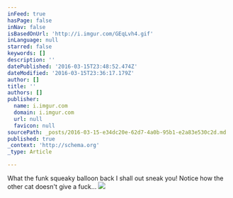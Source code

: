 ```yaml
---
inFeed: true
hasPage: false
inNav: false
isBasedOnUrl: 'http://i.imgur.com/GEqLvh4.gif'
inLanguage: null
starred: false
keywords: []
description: ''
datePublished: '2016-03-15T23:48:52.474Z'
dateModified: '2016-03-15T23:36:17.179Z'
author: []
title: ''
authors: []
publisher:
  name: i.imgur.com
  domain: i.imgur.com
  url: null
  favicon: null
sourcePath: _posts/2016-03-15-e34dc20e-62d7-4a0b-95b1-e2a83e530c2d.md
published: true
_context: 'http://schema.org'
_type: Article

---
```

What the funk squeaky balloon back I shall out sneak you! Notice how the other cat doesn't give a fuck...
![](http://i.imgur.com/GEqLvh4.gif)